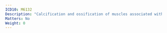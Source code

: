 ```yaml
---
ICD10: M6132
Description: "Calcification and ossification of muscles associated with burns: Upper arm"
Matters: No
Weight: 0
---
```


